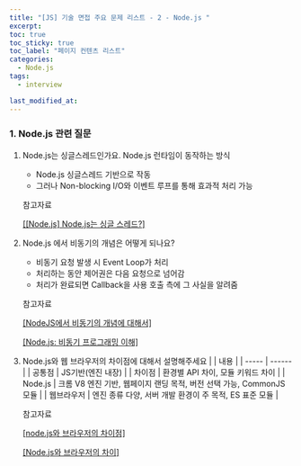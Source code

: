 ```yaml
---
title: "[JS] 기술 면접 주요 문제 리스트 - 2 - Node.js "
excerpt:
toc: true
toc_sticky: true
toc_label: "페이지 컨텐츠 리스트"
categories:
  - Node.js
tags:
  - interview

last_modified_at:
---
```


### **1. Node.js 관련 질문**

1. Node.js는 싱글스레드인가요. Node.js 런타임이 동작하는 방식

   - Node.js 싱글스레드 기반으로 작동
   - 그러나 Non-blocking I/O와 이벤트 루프를 통해 효과적 처리 가능

   참고자료

   [[[Node.js] Node.js는 싱글 스레드?]](https://velog.io/@daeseongkim/Node.js-Node.js%EB%8A%94-%EC%8B%B1%EA%B8%80-%EC%8A%A4%EB%A0%88%EB%93%9C)

2. Node.js 에서 비동기의 개념은 어떻게 되나요?

   - 비동기 요청 발생 시 Event Loop가 처리
   - 처리하는 동안 제어권은 다음 요청으로 넘어감
   - 처리가 완료되면 Callback을 사용 호출 측에 그 사실을 알려줌

   참고자료

   [[NodeJS에서 비동기의 개념에 대해서]](https://velog.io/@nain93/NodeJS%EC%97%90%EC%84%9C-%EB%B9%84%EB%8F%99%EA%B8%B0%EC%9D%98-%EA%B0%9C%EB%85%90%EC%97%90-%EB%8C%80%ED%95%B4%EC%84%9C)

   [[Node.js: 비동기 프로그래밍 이해]](https://www.nextree.co.kr/p7292/#:~:text=Node.js%20%EC%9D%98%20%EB%B9%84%EB%8F%99%EA%B8%B0%20%EC%B2%98%EB%A6%AC%EB%8A%94%20%EC%9D%B4%EB%B2%A4%ED%8A%B8%20%EB%B0%A9%EC%8B%9D%EC%9C%BC%EB%A1%9C%20%ED%92%80%EC%96%B4,Event%20Loop%EA%B0%80%20%EC%B2%98%EB%A6%AC%ED%95%A9%EB%8B%88%EB%8B%A4.)

3. Node.js와 웹 브라우저의 차이점에 대해서 설명해주세요
   | | 내용 |
   | ----- | ------ |
   | 공통점 | JS기반(엔진 내장) |
   | 차이점 | 환경별 API 차이, 모듈 키워드 차이 |
   | Node.js | 크롬 V8 엔진 기반, 웹페이지 랜딩 목적, 버전 선택 가능, CommonJS 모듈 |
   | 웹브라우저 | 엔진 종류 다양, 서버 개발 환경이 주 목적, ES 표준 모듈 |

   참고자료

   [[node.js와 브라우저의 차이점]](https://velog.io/@shitaikoto/Node.js-browser#:~:text=node.js%EC%99%80%20%EB%B8%8C%EB%9D%BC%EC%9A%B0%EC%A0%80%EC%9D%98%20%EC%B0%A8%EC%9D%B4%EC%A0%90,-node.js%EC%99%80&text=Node.js%EB%8A%94%20V8%20%EC%97%94%EC%A7%84,%EC%A0%9C%EA%B3%B5%ED%95%98%EB%8A%94%20%EA%B2%83%EC%9D%B4%20%EB%AA%A9%EC%A0%81%EC%9D%B4%EB%8B%A4.)

   [[Node.js와 브라우저의 차이]](https://velog.io/@shitaikoto/Node.js-browser#:~:text=node.js%EC%99%80%20%EB%B8%8C%EB%9D%BC%EC%9A%B0%EC%A0%80%EC%9D%98%20%EC%B0%A8%EC%9D%B4%EC%A0%90,-node.js%EC%99%80&text=Node.js%EB%8A%94%20V8%20%EC%97%94%EC%A7%84,%EC%A0%9C%EA%B3%B5%ED%95%98%EB%8A%94%20%EA%B2%83%EC%9D%B4%20%EB%AA%A9%EC%A0%81%EC%9D%B4%EB%8B%A4.)
